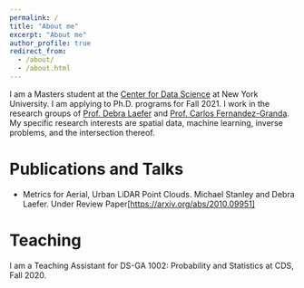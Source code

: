 ```yaml
---
permalink: /
title: "About me"
excerpt: "About me"
author_profile: true
redirect_from: 
  - /about/
  - /about.html
---
```


I am a Masters student at the [Center for Data Science](https://cds.nyu.edu/about/) at New York University. I am applying to Ph.D. programs for Fall 2021. I work in the research groups of [Prof. Debra Laefer](https://engineering.nyu.edu/faculty/debra-laefer) and [Prof. Carlos Fernandez-Granda](https://cims.nyu.edu/~cfgranda/). My specific research interests are spatial data, machine learning, inverse problems, and the intersection thereof.

Publications and Talks
======
* Metrics for Aerial, Urban LiDAR Point Clouds. Michael Stanley and Debra Laefer. Under Review
Paper[https://arxiv.org/abs/2010.09951]


Teaching
======
I am a Teaching Assistant for DS-GA 1002: Probability and Statistics at CDS, Fall 2020.


